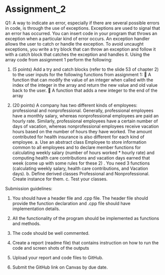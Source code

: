 # Assignment_2

Q1: A way to indicate an error, especially if there are several possible errors in code, is through the use of exceptions. Exceptions are used to signal that an error has occurred. You can insert code in your program that throws an exception when a particular kind of error occurs. An exception handler allows the user to catch or handle the exception. To avoid uncaught exceptions, you write a try block that can throw an exception and follow it with a catch block that catches the exception and handles it. Using the array code from assignment 1 perform the following:
1)	(5 points) Add a try and catch blocks (refer to the slide 53 of chapter 2) to the user inputs for the following functions from assignment 1: 
	A function that can modify the value of an integer when called with the index of the integer in the array and return the new value and old value back to the user.
	A function that adds a new integer to the end of the array



2)	(20 points) A company has two different kinds of employees: professional and nonprofessional. Generally, professional employees have a monthly salary, whereas nonprofessional employees are paid an hourly rate. Similarly, professional employees have a certain number of days of vacation, whereas nonprofessional employees receive vacation hours based on the number of hours they have worked. The amount contributed for health insurance is also different for each kind of employee. 
a.	Use an abstract class Employee to store information common to all employees and to declare member functions for calculating weekly salary (number of hours worked * hourly rate) and computing health care contributions and vacation days earned that week (come up with some rules for these 2) . You need 3 functions (calculating weekly salary, health care contributions, and Vacation days). 
b.	 Define derived classes Professional and Nonprofessional. Create instance for them. 
c.	Test your classes.


Submission guidelines:

1)	You should have a header file and .cpp file.
 The header file should provide the function declaration
 and .cpp file should have implementation details.

2)	All the functionality of the program should be implemented as functions and methods.

3)	The code should be well commented.

4)	Create a report (readme file) that contains 
 instruction on how to run the code and screen shots of the outputs

5)	Upload your report and code files to GitHub.

6)	Submit the GitHub link on Canvas by due date. 
